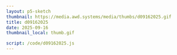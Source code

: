 ```yaml
---
layout: p5-sketch
thumbnail: https://media.awd.systems/media/thumbs/d09162025.gif
title: d09162025
date: 2025-09-16
thumbnail_local: thumb.gif

script: /code/d09162025.js
---
```

